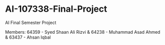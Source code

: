 # AI-107338-Final-Project
AI Final Semester Project


Members: 64359 - Syed Shaan Ali Rizvi & 64238 - Muhammad Asad Ahmed & 63437 - Ahsan Iqbal
